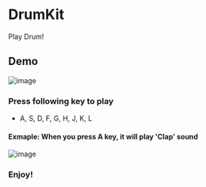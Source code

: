 # DrumKit
Play Drum!

## Demo

![image](https://user-images.githubusercontent.com/81205807/121284600-172aa180-c918-11eb-8b02-388da981ab54.png)  

### Press following key to play  </br>
- A, S, D, F, G, H, J, K, L

#### Exmaple: When you press A key, it will play 'Clap' sound  </br>

![image](https://user-images.githubusercontent.com/81205807/121285034-adf75e00-c918-11eb-9992-be3a5d7bf050.png)


### Enjoy!
